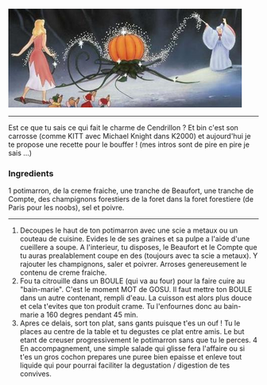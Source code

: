 <markdown>

![Manges le carrosse de Cendrillon](images/cendrillon.png)

---

Est ce que tu sais ce qui fait le charme de Cendrillon ? Et bin c'est son carrosse (comme KITT avec Michael Knight dans K2000) et aujourd'hui je te propose une recette pour le bouffer ! (mes intros sont de pire en pire je sais ...)

### Ingredients
1 potimarron, de la creme fraiche, une tranche de Beaufort, une tranche de Compte, des champignons forestiers de la foret dans la foret forestiere (de Paris pour les noobs), sel et poivre.

---

1. Decoupes le haut de ton potimarron avec une scie a metaux ou un couteau de cuisine. Evides le de ses graines et sa pulpe a l'aide d'une cueillere a soupe. A l'interieur, tu disposes, le Beaufort et le Compte que tu auras prealablement coupe en des (toujours avec ta scie a metaux). Y rajouter les champignons, saler et poivrer. Arroses genereusement le contenu de creme fraiche.
2. Fou ta citrouille dans un BOULE (qui va au four) pour la faire cuire au "bain-marie". C'est le moment MOT de GOSU. Il faut mettre ton BOULE dans un autre contenant, rempli d'eau. La cuisson est alors plus douce et cela t'evites que ton produit crame. Tu l'enfournes donc au bain-marie a 160 degres pendant 45 min.
3. Apres ce delais, sort ton plat, sans gants puisque t'es un ouf ! Tu le places au centre de la table et tu degustes ce plat entre amis. Le but etant de creuser progressivement le potimarron sans que tu le perces.
4 En accompagnement, une simple salade qui glisse fera l'affaire ou si t'es un gros cochon prepares une puree bien epaisse et enleve tout liquide qui pour pourrai faciliter la degustation / digestion de tes convives.

</markdown>